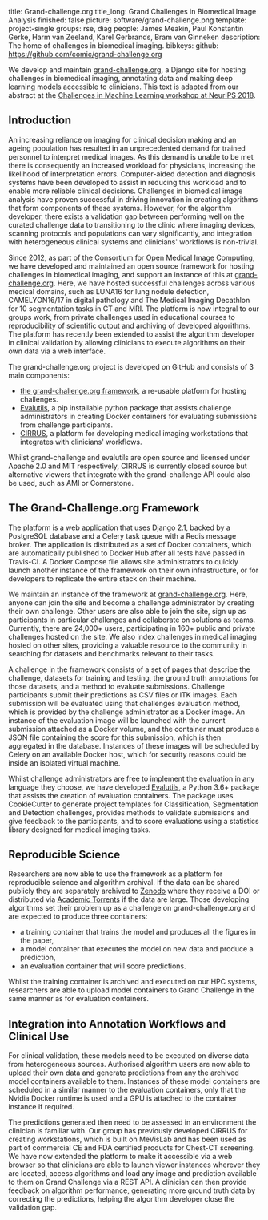 title: Grand-challenge.org
title_long: Grand Challenges in Biomedical Image Analysis
finished: false
picture: software/grand-challenge.png
template: project-single
groups: rse, diag
people: James Meakin, Paul Konstantin Gerke, Harm van Zeeland, Karel Gerbrands, Bram van Ginneken
description: The home of challenges in biomedical imaging.
bibkeys: 
github: https://github.com/comic/grand-challenge.org

We develop and maintain [grand-challenge.org](https://grand-challenge.org), a Django site for hosting challenges in biomedical imaging, annotating data and making deep learning models accessible to clinicians. This text is adapted from our abstract at the [Challenges in Machine Learning workshop at NeurIPS 2018](https://nips.cc/Conferences/2018/Schedule?showEvent=10909).

## Introduction

An increasing reliance on imaging for clinical decision making and an ageing population has resulted in an unprecedented demand for trained personnel to interpret medical images. As this demand is unable to be met there is consequently an increased workload for physicians, increasing the likelihood of interpretation errors. Computer-aided detection and diagnosis systems have been developed to assist in reducing this workload and to enable more reliable clinical decisions. Challenges in biomedical image analysis have proven successful in driving innovation in creating algorithms that form components of these systems. However, for the algorithm developer, there exists a validation gap between performing well on the curated challenge data to transitioning to the clinic where imaging devices, scanning protocols and populations can vary significantly, and integration with heterogeneous clinical systems and clinicians' workflows is non-trivial.

Since 2012, as part of the Consortium for Open Medical Image Computing, we have developed and maintained an open source framework for hosting challenges in biomedical imaging, and support an instance of this at [grand-challenge.org](https://grand-challenge.org). Here, we have hosted successful challenges across various medical domains, such as LUNA16 for lung nodule detection, CAMELYON16/17 in digital pathology and The Medical Imaging Decathlon for 10 segmentation tasks in CT and MRI. The platform is now integral to our groups work, from private challenges used in educational courses to reproducibility of scientific output and archiving of developed algorithms. The platform has recently been extended to assist the algorithm developer in clinical validation by allowing clinicians to execute algorithms on their own data via a web interface.

The grand-challenge.org project is developed on GitHub and consists of 3 main components:

-   [the grand-challenge.org framework](https://github.com/comic/grand-challenge.org), a re-usable platform for hosting challenges.
-   [Evalutils](https://github.com/comic/evalutils), a pip installable python package that assists challenge administrators in creating Docker containers for evaluating submissions from challenge participants.
-   [CIRRUS](/software/cirrus/), a platform for developing medical imaging workstations that integrates with clinicians' workflows.

Whilst grand-challenge and evalutils are open source and licensed under Apache 2.0 and MIT respectively, CIRRUS is currently closed source but alternative viewers that integrate with the grand-challenge API could also be used, such as AMI or Cornerstone.

## The Grand-Challenge.org Framework

The platform is a web application that uses Django 2.1, backed by a PostgreSQL database and a Celery task queue with a Redis message broker. The application is distributed as a set of Docker containers, which are automatically published to Docker Hub after all tests have passed in Travis-CI. A Docker Compose file allows site administrators to quickly launch another instance of the framework on their own infrastructure, or for developers to replicate the entire stack on their machine.

We maintain an instance of the framework at [grand-challenge.org](https://grand-challenge.org). Here, anyone can join the site and become a challenge administrator by creating their own challenge. Other users are also able to join the site, sign up as participants in particular challenges and collaborate on solutions as teams. Currently, there are 24,000+ users, participating in 160+ public and private challenges hosted on the site. We also index challenges in medical imaging hosted on other sites, providing a valuable resource to the community in searching for datasets and benchmarks relevant to their tasks.

A challenge in the framework consists of a set of pages that describe the challenge, datasets for training and testing, the ground truth annotations for those datasets, and a method to evaluate submissions. Challenge participants submit their predictions as CSV files or ITK images. Each submission will be evaluated using that challenges evaluation method, which is provided by the challenge administrator as a Docker image. An instance of the evaluation image will be launched with the current submission attached as a Docker volume, and the container must produce a JSON file containing the score for this submission, which is then aggregated in the database. Instances of these images will be scheduled by Celery on an available Docker host, which for security reasons could be inside an isolated virtual machine.

Whilst challenge administrators are free to implement the evaluation in any language they choose, we have developed [Evalutils](https://github.com/comic/evalutils), a Python 3.6+ package that assists the creation of evaluation containers. The package uses CookieCutter to generate project templates for Classification, Segmentation and Detection challenges, provides methods to validate submissions and give feedback to the participants, and to score evaluations using a statistics library designed for medical imaging tasks.

## Reproducible Science

Researchers are now able to use the framework as a platform for reproducible science and algorithm archival. If the data can be shared publicly they are separately archived to [Zenodo](https://zenodo.org/) where they receive a DOI or distributed via [Academic Torrents](http://academictorrents.com/) if the data are large. Those developing algorithms set their problem up as a challenge on grand-challenge.org and are expected to produce three containers:

-   a training container that trains the model and produces all the figures in the paper,
-   a model container that executes the model on new data and produce a prediction,
-   an evaluation container that will score predictions.

Whilst the training container is archived and executed on our HPC systems, researchers are able to upload model containers to Grand Challenge in the same manner as for evaluation containers.

## Integration into Annotation Workflows and Clinical Use

For clinical validation, these models need to be executed on diverse data from heterogeneous sources. Authorised algorithm users are now able to upload their own data and generate predictions from any the archived model containers available to them. Instances of these model containers are scheduled in a similar manner to the evaluation containers, only that the Nvidia Docker runtime is used and a GPU is attached to the container instance if required.

The predictions generated then need to be assessed in an environment the clinician is familiar with. Our group has previously developed CIRRUS for creating workstations, which is built on MeVisLab and has been used as part of commercial CE and FDA certified products for Chest-CT screening. We have now extended the platform to make it accessible via a web browser so that clinicians are able to launch viewer instances wherever they are located, access algorithms and load any image and prediction available to them on Grand Challenge via a REST API. A clinician can then provide feedback on algorithm performance, generating more ground truth data by correcting the predictions, helping the algorithm developer close the validation gap.

